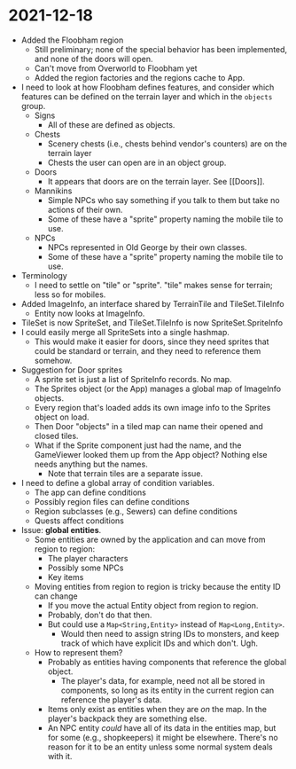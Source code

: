 # 2021-12-18

- Added the Floobham region
	- Still preliminary; none of the special behavior has been implemented, and none of the doors will open.
	- Can't move from Overworld to Floobham yet
	- Added the region factories and the regions cache to App.
- I need to look at how Floobham defines features, and consider which features can be defined on the terrain layer and which in the `objects` group.
	- Signs
		- All of these are defined as objects.
	- Chests
		- Scenery chests (i.e., chests behind vendor's counters) are on the terrain layer
		- Chests the user can open are in an object group.
	- Doors
		- It appears that doors are on the terrain layer.  See [[Doors]].
	- Mannikins
		- Simple NPCs who say something if you talk to them but take no actions of their own.
		- Some of these have a "sprite" property naming the mobile tile to use.
	- NPCs
		- NPCs represented in Old George by their own classes.
		- Some of these have a "sprite" property naming the mobile tile to use.
- Terminology
	- I need to settle on "tile" or "sprite".  "tile" makes sense for terrain; less so for mobiles.
- Added ImageInfo, an interface shared by TerrainTile and TileSet.TileInfo
	- Entity now looks at ImageInfo.
- TileSet is now SpriteSet, and TileSet.TileInfo is now SpriteSet.SpriteInfo
- I could easily merge all SpriteSets into a single hashmap.
	- This would make it easier for doors, since they need sprites that could be standard or terrain, and they need to reference them somehow.
- Suggestion for Door sprites
	- A sprite set is just a list of SpriteInfo records.  No map.
	- The Sprites object (or the App) manages a global map of ImageInfo objects.
	- Every region that's loaded adds its own image info to the Sprites object on load.
	- Then Door "objects" in a tiled map can name their opened and closed tiles.
	- What if the Sprite component just had the name, and the GameViewer looked them up from the App object? Nothing else needs anything but the names.
		- Note that terrain tiles are a separate issue.
- I need to define a global array of condition variables.
	- The app can define conditions
	- Possibly region files can define conditions
	- Region subclasses (e.g., Sewers) can define conditions
	- Quests affect conditions
- Issue: **global entities**.
	- Some entities are owned by the application and can move from region to region:
		- The player characters
		- Possibly some NPCs
		- Key items
	- Moving entities from region to region is tricky because the entity ID can change
		- If you move the actual Entity object from region to region.
		- Probably, don't do that then.
		- But could use a `Map<String,Entity>` instead of `Map<Long,Entity>`.  
			- Would then need to assign string IDs to monsters, and keep track of which have explicit IDs and which don't.  Ugh.
	- How to represent them?
		- Probably as entities having components that reference the global object.
			- The player's data, for example, need not all be stored in components, so long as its entity in the current region can reference the player's data.
		- Items only exist as entities when they are _on_ the map.  In the player's backpack they are something else.
		- An NPC entity _could_ have all of its data in the entities map, but for some (e.g., shopkeepers) it might be elsewhere.  There's no reason for it to be an entity unless some  normal system deals with it.
